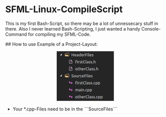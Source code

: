 # SFML-Linux-CompileScript
<p>
  This is my first Bash-Script, so there may be a lot of unnessecary stuff in there.  
  Also I never learned Bash-Scripting, I just wanted a handy Console-Command for compiling my SFML-Code.  
</p>
## How to use
Example of a Project-Layout:  
<p align="center">
  <img src="https://raw.githubusercontent.com/EineSalatgurke/SFML-Linux-CompileScript/master/projectLayout.png">
</p>
<ul>
  <li>Your *.cpp-Files need to be in the ```SourceFiles```</li>
</ul>

